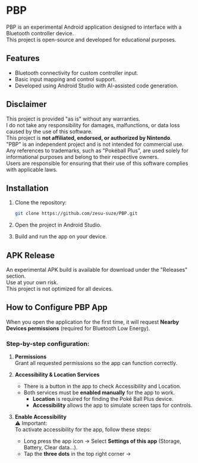 # PBP

PBP is an experimental Android application designed to interface with a Bluetooth controller device.  
This project is open-source and developed for educational purposes.

## Features
- Bluetooth connectivity for custom controller input.
- Basic input mapping and control support.
- Developed using Android Studio with AI-assisted code generation.

## Disclaimer
This project is provided "as is" without any warranties.  
I do not take any responsibility for damages, malfunctions, or data loss caused by the use of this software.  
This project is **not affiliated, endorsed, or authorized by Nintendo**.  
"PBP" is an independent project and is not intended for commercial use.  
Any references to trademarks, such as "Pokéball Plus", are used solely for informational purposes and belong to their respective owners.  
Users are responsible for ensuring that their use of this software complies with applicable laws.

## Installation
1. Clone the repository:
   ```bash
   git clone https://github.com/zesu-suze/PBP.git
2. Open the project in Android Studio.

3. Build and run the app on your device.

## APK Release
An experimental APK build is available for download under the "Releases" section.  
Use at your own risk.  
This project is not optimized for all devices.

## How to Configure PBP App

When you open the application for the first time, it will request **Nearby Devices permissions** (required for Bluetooth Low Energy).

### Step-by-step configuration:

1. **Permissions**  
   Grant all requested permissions so the app can function correctly.

2. **Accessibility & Location Services**  
   - There is a button in the app to check Accessibility and Location.  
   - Both services must be **enabled manually** for the app to work.  
     - **Location** is required for finding the Poké Ball Plus device.  
     - **Accessibility** allows the app to simulate screen taps for controls.

3. **Enable Accessibility**  
   ⚠ Important:  
   To activate accessibility for the app, follow these steps:  
   - Long press the app icon → Select **Settings of this app** (Storage, Battery, Clear data...).  
   - Tap the **three dots** in the top right corner →
